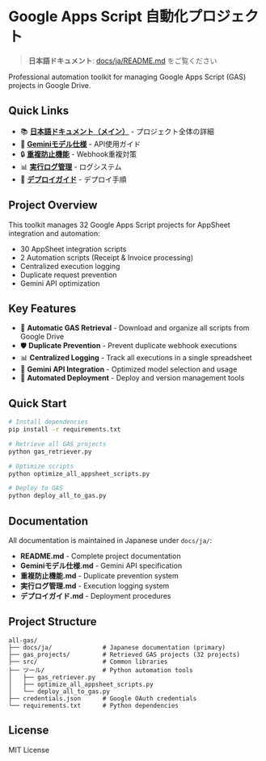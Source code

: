 # Google Apps Script 自動化プロジェクト

> **日本語ドキュメント**: [docs/ja/README.md](docs/ja/README.md) をご覧ください

Professional automation toolkit for managing Google Apps Script (GAS) projects in Google Drive.

## Quick Links

- 📚 **[日本語ドキュメント（メイン）](docs/ja/README.md)** - プロジェクト全体の詳細
- 🤖 **[Geminiモデル仕様](docs/ja/Geminiモデル仕様.md)** - API使用ガイド
- 🔒 **[重複防止機能](docs/ja/重複防止機能.md)** - Webhook重複対策
- 📊 **[実行ログ管理](docs/ja/実行ログ管理.md)** - ログシステム
- 🚀 **[デプロイガイド](docs/ja/デプロイガイド.md)** - デプロイ手順

## Project Overview

This toolkit manages 32 Google Apps Script projects for AppSheet integration and automation:
- 30 AppSheet integration scripts
- 2 Automation scripts (Receipt & Invoice processing)
- Centralized execution logging
- Duplicate request prevention
- Gemini API optimization

## Key Features

- 🔄 **Automatic GAS Retrieval** - Download and organize all scripts from Google Drive
- 🛡️ **Duplicate Prevention** - Prevent duplicate webhook executions
- 📊 **Centralized Logging** - Track all executions in a single spreadsheet
- 🤖 **Gemini API Integration** - Optimized model selection and usage
- 🚀 **Automated Deployment** - Deploy and version management tools

## Quick Start

```bash
# Install dependencies
pip install -r requirements.txt

# Retrieve all GAS projects
python gas_retriever.py

# Optimize scripts
python optimize_all_appsheet_scripts.py

# Deploy to GAS
python deploy_all_to_gas.py
```

## Documentation

All documentation is maintained in Japanese under `docs/ja/`:

- **README.md** - Complete project documentation
- **Geminiモデル仕様.md** - Gemini API specification
- **重複防止機能.md** - Duplicate prevention system
- **実行ログ管理.md** - Execution logging system  
- **デプロイガイド.md** - Deployment procedures

## Project Structure

```
all-gas/
├── docs/ja/              # Japanese documentation (primary)
├── gas_projects/         # Retrieved GAS projects (32 projects)
├── src/                  # Common libraries
├── ツール/                # Python automation tools
│   ├── gas_retriever.py
│   ├── optimize_all_appsheet_scripts.py
│   └── deploy_all_to_gas.py
├── credentials.json      # Google OAuth credentials
└── requirements.txt      # Python dependencies
```

## License

MIT License
